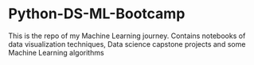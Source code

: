 # Python-DS-ML-Bootcamp

This is the repo of my Machine Learning journey. Contains notebooks of data visualization techniques, Data science capstone projects and some Machine Learning algorithms 
